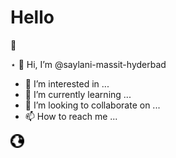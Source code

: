 # Hello 

🔭

⋆  👋 Hi, I’m @saylani-massit-hyderbad
- 👀 I’m interested in ...
- 🌱 I’m currently learning ...
- 💞️ I’m looking to collaborate on ...
- 📫 How to reach me ...

[<img align="left" alt="sayalni.com" width="22px" src="https://raw.githubusercontent.com/iconic/open-iconic/master/svg/globe.svg" />][website]

<!---
saylani-massit-hyderbad/saylani-massit-hyderbad is a ✨ special ✨ repository because its `README.md` (this file) appears on your GitHub profile.
You can click the Preview link to take a look at your changes.
--->

[website]:https://www.youtube.com/
